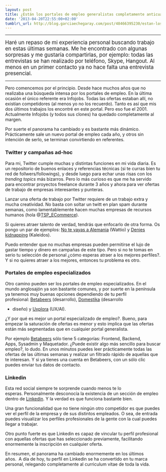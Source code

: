 ```yaml
--- 
layout: post 
title: ¿Están los portales de empleo generalistas completamente anticuados? 
date: '2013-04-20T22:55:00+02:00' 
tumblr\_url: http://blog.garciaechegaray.com/post/48466395230/estan-los-portales-de-empleo-generalistas
---
```


***

<big>Haré un repaso de mi experiencia personal buscando trabajo en estas
últimas semanas. Me he encontrado con algunas sorpresas y me gustaría
compartirlas, por ejemplo: todas las entrevistas se han realizado por
teléfono, Skype, Hangout. Al menos en un primer contacto ya no
hace falta una entrevista presencial. </big>

***

Pero comencemos por el principio. Desde hace muchos años que no realizaba una búsqueda intensa por los
portales de empleo. En la última ocasión el único referente era
Infojobs. Todas las ofertas estaban allí, no existían competidores (al
menos yo no los recuerdo). Tanto es así que mis dos últimos trabajos los
encontré en este portal. Pero eso fue el 2001. Actualmente Infojobs (y
todos sus clones) ha quedado completamente al margen.

Por suerte el panorama ha cambiado y es bastante más dinámico.
Prácticamente sale un nuevo portal de empleo cada año, y otros sin
intención de serlo, se terminan convirtiendo en referentes.

### Twitter y campañas ad-hoc

Para mi, Twitter cumple muchas y distintas funciones en mi vida diaria.
Es un repositorio de buenos enlaces y referencias técnicas (si te curras
bien tu red de follwers/followings), y desde luego para echar unas risas
con los *trending topics* más bizarros. Pero lo más curioso es que me ha
servido para encontrar proyectos freelance durante 3 años y ahora para
ver ofertas de trabajo de empresas interesantes y punteras.

Lanzar una oferta de trabajo por Twitter requiere de un trabajo extra y
mucha creatividad. No basta con soltar un twitt en plan spam durante
semanas, como lamentablemente hacen muchas empresas de recursos humanos
(hola @[TSP\_ECommerce](https://twitter.com/TSP_ECommerce)).

Si quieres atraer talento de verdad, tendrás que enfocarlo de otra
forma. Os pongo un par de ejemplos: [No te vayas a
Alemania](http://notevayasaalemania.com) (Wattio) y [Denies
kidnapping](http://kaleidos.net/blog/breaking-news-kaleidos-seeks-new-front-end-engineer-denies-kidnapping/)
(Kaleidos).

Puedo entender que no muchas empresas pueden permitirse el lujo de
gastar tiempo y dinero en campañas de este tipo. Pero si no te tomas en
serio tu selección de personal ¿cómo esperas atraer a los mejores
perfiles?. Y si no quieres atraer a los mejores, entonces tu problema es
otro.

### Portales de empleo especializados

Otro camino pueden ser los portales de empleo especializados. En el
mundo anglosajón ya son bastante comunes, y por suerte en la península
ya tenemos muy buenas opciones dependiendo de tu perfil
profesional: [Betabeers](http://betabeers.com) (desarrollo), [Domestika](http://www.domestika.org/empleo/oferta) (desarrollo
+ diseño) y [Uxplora](http://www.uxplora.com/) (UX/AI).

¿Y por qué es mejor un portal especializado de empleo?. Bueno, para
empezar la saturación de ofertas es menor y esto implica que las ofertas
están más segmentadas que en cualquier portal generalista.

Por ejemplo [Betabeers](http://betabeers.com) sólo tiene 5 categorías:
Frontend, Backend, Apps, Sysadmin y Maquetador. ¿Puede existir algo más
sencillo para buscar empleo?, lo dudo. En unos minutos puedes
leer prácticamente todas las ofertas de las últimas semanas y realizar
un filtrado rápido de aquellas que te interesan. Y si ya tienes una
cuenta en Betabeers, con un sólo clic puedes enviar tus datos de
contacto.

### Linkedin

Esta red social siempre te sorprende cuando menos te lo
esperas. Personalmente desconocía la existencia de un sección de empleo
dentro de [Linkedin](http://www.linkedin.com). Y la verdad es que
funciona bastante bien.

Una gran funcionalidad que no tiene ningún otro competidor es que puedes
ver el perfil de la empresa y de sus distintos empleados. O sea, de
entrada puedes visualizar los perfiles profesionales de la gente con la
cual puedes llegar a trabajar. 

Otro punto fuerte es que Linkedin es capaz de vincular tu perfil
profesional con aquellas ofertas que has seleccionado previamente,
facilitando enormemente la inscripción en cualquier oferta. 

En resumen, el panorama ha cambiado enormemente en los últimos años.  A
día de hoy, tu perfil en Linkedin se ha convertido en tu marca personal,
relegando completamente al curriculum vitae de toda la vida. 

